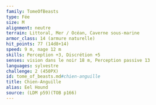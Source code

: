 ```yaml
---
family: TomeOfBeasts
type: Fée
size: M
alignment: neutre
terrain: Littoral, Mer / Océan, Caverne sous-marine
armor_class: 14 (armure naturelle)
hit_points: 77 (14d8+14)
speed: 9 m, nage 12 m
skills: Perception +3, Discrétion +5
senses: vision dans le noir 18 m, Perception passive 13
languages: sylvestre
challenge: 2 (450PX)
id: tome_of_beasts.md#chien-anguille
title: Chien-Anguille
alias: Eel Hound
source: (LDM p59)(TOB p166)
---
```


